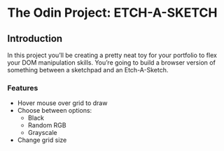 # The Odin Project: ETCH-A-SKETCH
## Introduction
In this project you’ll be creating a pretty neat toy for your portfolio to flex your DOM manipulation skills. You’re going to build a browser version of something between a sketchpad and an Etch-A-Sketch.

### Features
- Hover mouse over grid to draw
- Choose between options: 
    - Black
    - Random RGB
    - Grayscale
- Change grid size